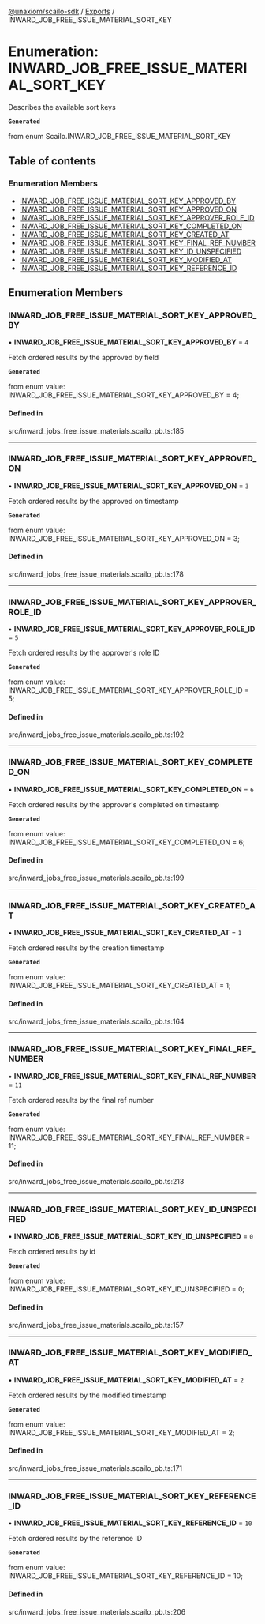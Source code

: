 [@unaxiom/scailo-sdk](../README.md) / [Exports](../modules.md) / INWARD\_JOB\_FREE\_ISSUE\_MATERIAL\_SORT\_KEY

# Enumeration: INWARD\_JOB\_FREE\_ISSUE\_MATERIAL\_SORT\_KEY

Describes the available sort keys

**`Generated`**

from enum Scailo.INWARD_JOB_FREE_ISSUE_MATERIAL_SORT_KEY

## Table of contents

### Enumeration Members

- [INWARD\_JOB\_FREE\_ISSUE\_MATERIAL\_SORT\_KEY\_APPROVED\_BY](INWARD_JOB_FREE_ISSUE_MATERIAL_SORT_KEY.md#inward_job_free_issue_material_sort_key_approved_by)
- [INWARD\_JOB\_FREE\_ISSUE\_MATERIAL\_SORT\_KEY\_APPROVED\_ON](INWARD_JOB_FREE_ISSUE_MATERIAL_SORT_KEY.md#inward_job_free_issue_material_sort_key_approved_on)
- [INWARD\_JOB\_FREE\_ISSUE\_MATERIAL\_SORT\_KEY\_APPROVER\_ROLE\_ID](INWARD_JOB_FREE_ISSUE_MATERIAL_SORT_KEY.md#inward_job_free_issue_material_sort_key_approver_role_id)
- [INWARD\_JOB\_FREE\_ISSUE\_MATERIAL\_SORT\_KEY\_COMPLETED\_ON](INWARD_JOB_FREE_ISSUE_MATERIAL_SORT_KEY.md#inward_job_free_issue_material_sort_key_completed_on)
- [INWARD\_JOB\_FREE\_ISSUE\_MATERIAL\_SORT\_KEY\_CREATED\_AT](INWARD_JOB_FREE_ISSUE_MATERIAL_SORT_KEY.md#inward_job_free_issue_material_sort_key_created_at)
- [INWARD\_JOB\_FREE\_ISSUE\_MATERIAL\_SORT\_KEY\_FINAL\_REF\_NUMBER](INWARD_JOB_FREE_ISSUE_MATERIAL_SORT_KEY.md#inward_job_free_issue_material_sort_key_final_ref_number)
- [INWARD\_JOB\_FREE\_ISSUE\_MATERIAL\_SORT\_KEY\_ID\_UNSPECIFIED](INWARD_JOB_FREE_ISSUE_MATERIAL_SORT_KEY.md#inward_job_free_issue_material_sort_key_id_unspecified)
- [INWARD\_JOB\_FREE\_ISSUE\_MATERIAL\_SORT\_KEY\_MODIFIED\_AT](INWARD_JOB_FREE_ISSUE_MATERIAL_SORT_KEY.md#inward_job_free_issue_material_sort_key_modified_at)
- [INWARD\_JOB\_FREE\_ISSUE\_MATERIAL\_SORT\_KEY\_REFERENCE\_ID](INWARD_JOB_FREE_ISSUE_MATERIAL_SORT_KEY.md#inward_job_free_issue_material_sort_key_reference_id)

## Enumeration Members

### INWARD\_JOB\_FREE\_ISSUE\_MATERIAL\_SORT\_KEY\_APPROVED\_BY

• **INWARD\_JOB\_FREE\_ISSUE\_MATERIAL\_SORT\_KEY\_APPROVED\_BY** = ``4``

Fetch ordered results by the approved by field

**`Generated`**

from enum value: INWARD_JOB_FREE_ISSUE_MATERIAL_SORT_KEY_APPROVED_BY = 4;

#### Defined in

src/inward_jobs_free_issue_materials.scailo_pb.ts:185

___

### INWARD\_JOB\_FREE\_ISSUE\_MATERIAL\_SORT\_KEY\_APPROVED\_ON

• **INWARD\_JOB\_FREE\_ISSUE\_MATERIAL\_SORT\_KEY\_APPROVED\_ON** = ``3``

Fetch ordered results by the approved on timestamp

**`Generated`**

from enum value: INWARD_JOB_FREE_ISSUE_MATERIAL_SORT_KEY_APPROVED_ON = 3;

#### Defined in

src/inward_jobs_free_issue_materials.scailo_pb.ts:178

___

### INWARD\_JOB\_FREE\_ISSUE\_MATERIAL\_SORT\_KEY\_APPROVER\_ROLE\_ID

• **INWARD\_JOB\_FREE\_ISSUE\_MATERIAL\_SORT\_KEY\_APPROVER\_ROLE\_ID** = ``5``

Fetch ordered results by the approver's role ID

**`Generated`**

from enum value: INWARD_JOB_FREE_ISSUE_MATERIAL_SORT_KEY_APPROVER_ROLE_ID = 5;

#### Defined in

src/inward_jobs_free_issue_materials.scailo_pb.ts:192

___

### INWARD\_JOB\_FREE\_ISSUE\_MATERIAL\_SORT\_KEY\_COMPLETED\_ON

• **INWARD\_JOB\_FREE\_ISSUE\_MATERIAL\_SORT\_KEY\_COMPLETED\_ON** = ``6``

Fetch ordered results by the approver's completed on timestamp

**`Generated`**

from enum value: INWARD_JOB_FREE_ISSUE_MATERIAL_SORT_KEY_COMPLETED_ON = 6;

#### Defined in

src/inward_jobs_free_issue_materials.scailo_pb.ts:199

___

### INWARD\_JOB\_FREE\_ISSUE\_MATERIAL\_SORT\_KEY\_CREATED\_AT

• **INWARD\_JOB\_FREE\_ISSUE\_MATERIAL\_SORT\_KEY\_CREATED\_AT** = ``1``

Fetch ordered results by the creation timestamp

**`Generated`**

from enum value: INWARD_JOB_FREE_ISSUE_MATERIAL_SORT_KEY_CREATED_AT = 1;

#### Defined in

src/inward_jobs_free_issue_materials.scailo_pb.ts:164

___

### INWARD\_JOB\_FREE\_ISSUE\_MATERIAL\_SORT\_KEY\_FINAL\_REF\_NUMBER

• **INWARD\_JOB\_FREE\_ISSUE\_MATERIAL\_SORT\_KEY\_FINAL\_REF\_NUMBER** = ``11``

Fetch ordered results by the final ref number

**`Generated`**

from enum value: INWARD_JOB_FREE_ISSUE_MATERIAL_SORT_KEY_FINAL_REF_NUMBER = 11;

#### Defined in

src/inward_jobs_free_issue_materials.scailo_pb.ts:213

___

### INWARD\_JOB\_FREE\_ISSUE\_MATERIAL\_SORT\_KEY\_ID\_UNSPECIFIED

• **INWARD\_JOB\_FREE\_ISSUE\_MATERIAL\_SORT\_KEY\_ID\_UNSPECIFIED** = ``0``

Fetch ordered results by id

**`Generated`**

from enum value: INWARD_JOB_FREE_ISSUE_MATERIAL_SORT_KEY_ID_UNSPECIFIED = 0;

#### Defined in

src/inward_jobs_free_issue_materials.scailo_pb.ts:157

___

### INWARD\_JOB\_FREE\_ISSUE\_MATERIAL\_SORT\_KEY\_MODIFIED\_AT

• **INWARD\_JOB\_FREE\_ISSUE\_MATERIAL\_SORT\_KEY\_MODIFIED\_AT** = ``2``

Fetch ordered results by the modified timestamp

**`Generated`**

from enum value: INWARD_JOB_FREE_ISSUE_MATERIAL_SORT_KEY_MODIFIED_AT = 2;

#### Defined in

src/inward_jobs_free_issue_materials.scailo_pb.ts:171

___

### INWARD\_JOB\_FREE\_ISSUE\_MATERIAL\_SORT\_KEY\_REFERENCE\_ID

• **INWARD\_JOB\_FREE\_ISSUE\_MATERIAL\_SORT\_KEY\_REFERENCE\_ID** = ``10``

Fetch ordered results by the reference ID

**`Generated`**

from enum value: INWARD_JOB_FREE_ISSUE_MATERIAL_SORT_KEY_REFERENCE_ID = 10;

#### Defined in

src/inward_jobs_free_issue_materials.scailo_pb.ts:206
